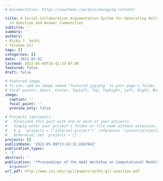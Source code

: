 ```yaml
---
# Documentation: https://wowchemy.com/docs/managing-content/

title: A Social Collaboration Argumentation System for Generating Multi-Faceted Answers
  in Question and Answer Communities
subtitle: ''
summary: ''
authors:
- Ricky J. Sethi
- Yolanda Gil
tags: []
categories: []
date: '2011-01-01'
lastmod: 2022-05-09T16:42:33-07:00
featured: false
draft: false

# Featured image
# To use, add an image named `featured.jpg/png` to your page's folder.
# Focal points: Smart, Center, TopLeft, Top, TopRight, Left, Right, BottomLeft, Bottom, BottomRight.
image:
  caption: ''
  focal_point: ''
  preview_only: false

# Projects (optional).
#   Associate this post with one or more of your projects.
#   Simply enter your project's folder or file name without extension.
#   E.g. `projects = ["internal-project"]` references `content/project/deep-learning/index.md`.
#   Otherwise, set `projects = []`.
projects: []
publishDate: '2022-05-09T23:42:32.036794Z'
publication_types:
- '1'
abstract: ''
publication: '*Proceedings of the AAAI Workshop on Computational Models of Natural
  Argument*'
url_pdf: http://www.isi.edu/~gil/papers/sethi-gil-aaai11ws.pdf
---
```

